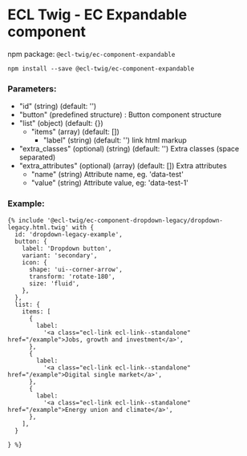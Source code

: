 # ECL Twig - EC Expandable component

npm package: `@ecl-twig/ec-component-expandable`

```shell
npm install --save @ecl-twig/ec-component-expandable
```

### Parameters:

- "id" (string) (default: '')
- "button" (predefined structure) : Button component structure
- "list" (object) (default: {})
  - "items" (array) (default: [])
    - "label" (string) (default: '') link html markup
- "extra_classes" (optional) (string) (default: '') Extra classes (space separated)
- "extra_attributes" (optional) (array) (default: []) Extra attributes
  - "name" (string) Attribute name, eg. 'data-test'
  - "value" (string) Attribute value, eg: 'data-test-1'

### Example:

<!-- prettier-ignore -->
```twig
{% include '@ecl-twig/ec-component-dropdown-legacy/dropdown-legacy.html.twig' with { 
  id: 'dropdown-legacy-example',  
  button: {  
    label: 'Dropdown button',  
    variant: 'secondary',  
    icon: {  
      shape: 'ui--corner-arrow',  
      transform: 'rotate-180',  
      size: 'fluid',  
    },  
  },  
  list: {  
    items: [  
      {  
        label:  
          '<a class="ecl-link ecl-link--standalone" href="/example">Jobs, growth and investment</a>',  
      },  
      {  
        label:  
          '<a class="ecl-link ecl-link--standalone" href="/example">Digital single market</a>',  
      },  
      {  
        label:  
          '<a class="ecl-link ecl-link--standalone" href="/example">Energy union and climate</a>',  
      },  
    ],  
  }

} %}
```
